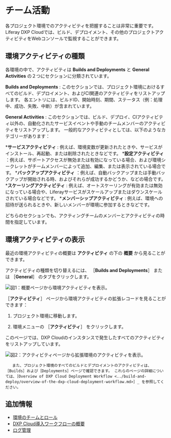# チーム活動

各プロジェクト環境でのアクティビティを把握することは非常に重要です。 Liferay DXP Cloudでは、ビルド、デプロイメント、その他のプロジェクトアクティビティをWebコンソールで監視することができます。

## 環境アクティビティの種類

各環境の中で、アクティビティは **Builds and Deployments** と **General Activities** の２つにセクションに分類されています。

**Builds and Deployments** : このセクションでは、プロジェクト環境におけるすべてのビルド、デプロイメント、およびCI関連のアクティビティをリストアップします。 各エントリには、ビルドID、開始時刻、期間、ステータス（例：処理中、成功、失敗、中断）が含まれています。

**General Activities** : このセクションでは、ビルド、デプロイ、CIアクティビティ以外の、自動化されたサービスイベントや手動のチームメンバーのアクティビティをリストアップします。 一般的なアクティビティとしては、以下のようなカテゴリーがあります：

***サービスアクティビティ** : 例えば、環境変数が更新されたときや、サービスがインストール、再起動、または削除されたときなどです。
***設定アクティビティ** ：例えば、サポートアクセスが無効または有効になっている場合、および環境シークレットがチームメンバーによって追加、編集、または表示されている場合です。
***バックアップアクティビティ** ：例えば、自動バックアップまたは手動バックアップが開始される時、およびそれらが成功するかどうか、などの場合です。
***スケーリングアクティビティ** : 例えば、オートスケーリングが有効または無効になっている場合や、Liferayサービスがスケールアップまたはダウンスケールされている場合などです。
***メンバーシップアクティビティ** : 例えば、環境への招待が送られるときや、新しいメンバーが環境に参加するときなどです。

どちらのセクションでも、アクティングチームのメンバーとアクティビティの時間を指定しています。

## 環境アクティビティの表示

最近の環境アクティビティの概要は **アクティビティ** の下の **概要** から見ることができます。

アクティビティの種類を切り替えるには、 ［**Builds and Deployments**］ または ［**General**］ のタブをクリックします。

![図1：概要ページから環境アクティビティを表示。](./team-activities/images/01.png)

［**アクティビティ**］ ページから環境アクティビティの拡張レコードを見ることができます：

1. プロジェクト環境に移動します。

1. 環境メニューの ［**アクティビティ**］ をクリックします。

このページでは、DXP Cloudのインスタンスで発生したすべてのアクティビティをリストアップしています。

![図2：アクティビティページから拡張環境のアクティビティを表示。](./team-activities/images/02.png)

```{note}
   また、プロジェクト環境のすべてのビルドとデプロイメントのアクティビティは、［Builds］および［Deployments］ページで確認できます。 これらのページの詳細については、［Overview of DXP Cloud Deployment Workflow <../build-and-deploy/overview-of-the-dxp-cloud-deployment-workflow.md>］_ を参照してください。
```

## 追加情報

* [環境のチームとロール](./environment-teams-and-roles.md)
* [DXP Cloud導入ワークフローの概要](../build-and-deploy/overview-of-the-dxp-cloud-deployment-workflow.md)
* [ログ管理](../troubleshooting/reading-dxp-cloud-service-logs.md)
